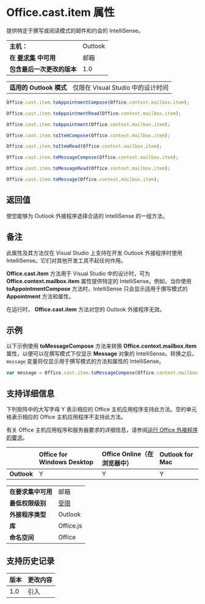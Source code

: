
# Office.cast.item 属性
提供特定于撰写或阅读模式的邮件和约会的 IntelliSense。

|||
|:-----|:-----|
|**主机：**|Outlook|
|**在 [要求集](../../docs/overview/specify-office-hosts-and-api-requirements.md) 中可用**|邮箱|
|**包含最后一次更改的版本**|1.0|



|||
|:-----|:-----|
|**适用的 Outlook 模式**|仅限在 Visual Studio 中的设计时间|

```js
Office.cast.item.toAppointmentCompose(Office.context.mailbox.item);
```

```js
Office.cast.item.toAppointmentRead(Office.context.mailbox.item);
```

```js
Office.cast.item.toAppointment(Office.context.mailbox.item);
```

```js
Office.cast.item.toItemCompose(Office.context.mailbox.item);
```

```js
Office.cast.item.toItemRead(Office.context.mailbox.item);
```

```js
Office.cast.item.toMessageCompose(Office.context.mailbox.item);
```

```js
Office.cast.item.toMessageRead(Office.context.mailbox.item);
```

```js
Office.cast.item.toMessage(Office.context.mailbox.item);
```


## 返回值

使您能够为 Outlook 外接程序选择合适的 IntelliSense 的一组方法。


## 备注

此属性及其方法仅在 Visual Studio 上支持在开发 Outlook 外接程序时使用 IntelliSense。它们对其他开发工具不起任何作用。

**Office.cast.item** 方法用于 Visual Studio 中的设计时，可为 **Office.context.mailbox.item** 属性提供特定的 IntelliSense。例如，当你使用 **toAppointmentCompose** 方法时，IntelliSense 只会显示适用于撰写模式的 **Appointment** 方法和属性。

在运行时， **Office.cast.item** 方法对您的 Outlook 外接程序无效。


## 示例

以下示例使用  **toMessageCompose** 方法来转换 **Office.context.mailbox.item** 属性，以便可以在撰写模式下仅显示 **Message** 对象的 IntelliSense。转换之后， `message` 变量将仅显示用于撰写模式的方法和属性的 IntelliSense。


```js
var message = Office.cast.item.toMessageCompose(Office.context.mailbox.item);

```


## 支持详细信息


下列矩阵中的大写字母 Y 表示相应的 Office 主机应用程序支持此方法。空的单元格表示相应的 Office 主机应用程序不支持此方法。

有关 Office 主机应用程序和服务器要求的详细信息，请参阅[运行 Office 外接程序的要求](../../docs/overview/requirements-for-running-office-add-ins.md)。

||Office for Windows Desktop|Office Online（在浏览器中）|Outlook for Mac|
|:-----|:-----|:-----|:-----|
|**Outlook**|Y|Y|Y|

|||
|:-----|:-----|
|**在要求集中可用**|邮箱|
|**最低权限级别**|[受限](../../docs/develop/requesting-permissions-for-api-use-in-content-and-task-pane-add-ins.md)|
|**外接程序类型**|Outlook|
|**库**|Office.js|
|**命名空间**|Office|

## 支持历史记录



|**版本**|**更改内容**|
|:-----|:-----|
|1.0|引入|
